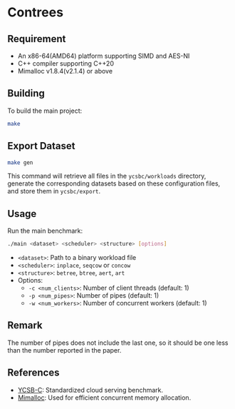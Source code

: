 # Contrees
## Requirement
- An x86-64(AMD64) platform supporting SIMD and AES-NI
- C++ compiler supporting C++20
- Mimalloc v1.8.4(v2.1.4) or above

## Building
To build the main project:
```sh
make
```

## Export Dataset
```bash
make gen
```

This command will retrieve all files in the `ycsbc/workloads` directory, generate the corresponding datasets based on these configuration files, and store them in `ycsbc/export`.

## Usage
Run the main benchmark:
```sh
./main <dataset> <scheduler> <structure> [options]
```
- `<dataset>`: Path to a binary workload file
- `<scheduler>`: `inplace`, `seqcow` or `concow`
- `<structure>`: `betree`, `btree`, `aert`, `art`
- Options:
  - `-c <num_clients>`: Number of client threads (default: 1)
  - `-p <num_pipes>`: Number of pipes (default: 1)
  - `-w <num_workers>`: Number of concurrent workers (default: 1)

## Remark
The number of pipes does not include the last one, so it should be one less than the number reported in the paper.

## References
- [YCSB-C](https://github.com/brianfrankcooper/YCSB/wiki): Standardized cloud serving benchmark.
- [Mimalloc](https://github.com/microsoft/mimalloc): Used for efficient concurrent memory allocation.
